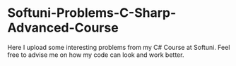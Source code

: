 # Softuni-Problems-C-Sharp-Advanced-Course
Here I upload some interesting problems from my C# Course at Softuni.
Feel free to advise me on how my code can look and work better.
